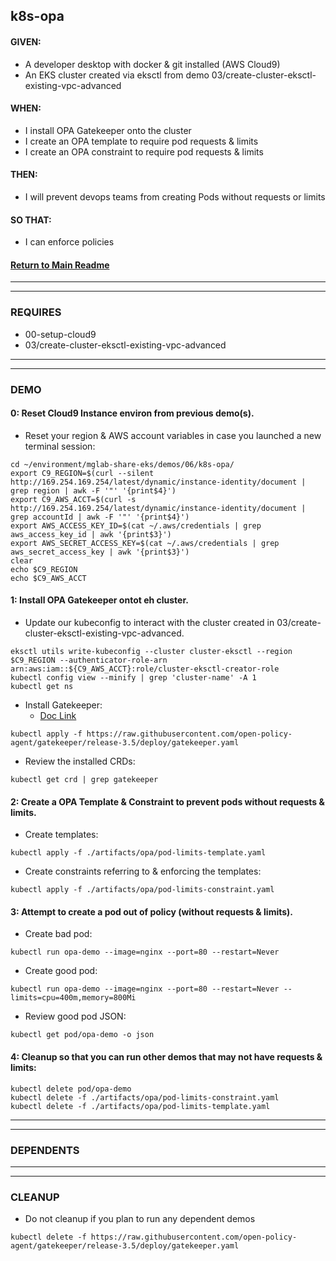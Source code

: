 ## k8s-opa

#### GIVEN:
  - A developer desktop with docker & git installed (AWS Cloud9)
  - An EKS cluster created via eksctl from demo 03/create-cluster-eksctl-existing-vpc-advanced

#### WHEN:
  - I install OPA Gatekeeper onto the cluster
  - I create an OPA template to require pod requests & limits
  - I create an OPA constraint to require pod requests & limits

#### THEN:
  - I will prevent devops teams from creating Pods without requests or limits

#### SO THAT:
  - I can enforce policies

#### [Return to Main Readme](https://github.com/bwer432/mglab-share-eks#demos)

---------------------------------------------------------------
---------------------------------------------------------------
### REQUIRES
- 00-setup-cloud9
- 03/create-cluster-eksctl-existing-vpc-advanced

---------------------------------------------------------------
---------------------------------------------------------------
### DEMO

#### 0: Reset Cloud9 Instance environ from previous demo(s).
- Reset your region & AWS account variables in case you launched a new terminal session:
```
cd ~/environment/mglab-share-eks/demos/06/k8s-opa/
export C9_REGION=$(curl --silent http://169.254.169.254/latest/dynamic/instance-identity/document |  grep region | awk -F '"' '{print$4}')
export C9_AWS_ACCT=$(curl -s http://169.254.169.254/latest/dynamic/instance-identity/document | grep accountId | awk -F '"' '{print$4}')
export AWS_ACCESS_KEY_ID=$(cat ~/.aws/credentials | grep aws_access_key_id | awk '{print$3}')
export AWS_SECRET_ACCESS_KEY=$(cat ~/.aws/credentials | grep aws_secret_access_key | awk '{print$3}')
clear
echo $C9_REGION
echo $C9_AWS_ACCT
```

#### 1: Install OPA Gatekeeper ontot eh cluster.
- Update our kubeconfig to interact with the cluster created in 03/create-cluster-eksctl-existing-vpc-advanced.
```
eksctl utils write-kubeconfig --cluster cluster-eksctl --region $C9_REGION --authenticator-role-arn arn:aws:iam::${C9_AWS_ACCT}:role/cluster-eksctl-creator-role
kubectl config view --minify | grep 'cluster-name' -A 1
kubectl get ns
```
- Install Gatekeeper:
  - [Doc Link](https://open-policy-agent.github.io/gatekeeper/website/docs/install/)
```
kubectl apply -f https://raw.githubusercontent.com/open-policy-agent/gatekeeper/release-3.5/deploy/gatekeeper.yaml
```
- Review the installed CRDs:
```
kubectl get crd | grep gatekeeper
```

#### 2: Create a OPA Template & Constraint to prevent pods without requests & limits.
- Create templates:
```
kubectl apply -f ./artifacts/opa/pod-limits-template.yaml
```
- Create constraints referring to & enforcing the templates:
```
kubectl apply -f ./artifacts/opa/pod-limits-constraint.yaml
```

#### 3: Attempt to create a pod out of policy (without requests & limits).
- Create bad pod:
```
kubectl run opa-demo --image=nginx --port=80 --restart=Never
```
- Create good pod:
```
kubectl run opa-demo --image=nginx --port=80 --restart=Never --limits=cpu=400m,memory=800Mi
```
- Review good pod JSON:
```
kubectl get pod/opa-demo -o json
```

#### 4: Cleanup so that you can run other demos that may not have requests & limits:
```
kubectl delete pod/opa-demo
kubectl delete -f ./artifacts/opa/pod-limits-constraint.yaml
kubectl delete -f ./artifacts/opa/pod-limits-template.yaml
```
---------------------------------------------------------------
---------------------------------------------------------------
### DEPENDENTS

---------------------------------------------------------------
---------------------------------------------------------------
### CLEANUP
- Do not cleanup if you plan to run any dependent demos
```
kubectl delete -f https://raw.githubusercontent.com/open-policy-agent/gatekeeper/release-3.5/deploy/gatekeeper.yaml
```
